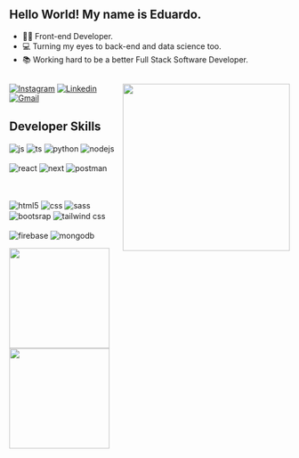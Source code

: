## Hello World! My name is Eduardo.

- 👨‍💻 Front-end Developer.
- 💻 Turning my eyes to back-end and data science too.
- 📚 Working hard to be a better Full Stack Software Developer. 
##

<img align="right" src="https://i.imgur.com/uRYfIQ9.png" width="300"/> 

[![Instagram](https://img.shields.io/badge/Instagram-E4405F?style=for-the-badge&logo=instagram&logoColor=white)](https://www.instagram.com/edmont1/)
[![Linkedin](https://img.shields.io/badge/LinkedIn-0077B5?style=for-the-badge&logo=linkedin&logoColor=white)](https://www.linkedin.com/in/edmont1/)
[![Gmail](https://img.shields.io/badge/Gmail-D14836?style=for-the-badge&logo=gmail&logoColor=white)](mailto://henridudu@gmail.com)


## Developer Skills

<div style="display: inline_block">
  <img align="center" alt="js" src="https://img.shields.io/badge/JavaScript-F7DF1E?style=for-the-badge&logo=javascript&logoColor=black" />
  <img align="center" alt="ts" src="https://img.shields.io/badge/TypeScript-007ACC?style=for-the-badge&logo=typescript&logoColor=white" />
  <img align="center" alt="python" src="https://img.shields.io/badge/Python-14354C?style=for-the-badge&logo=python&logoColor=white" />
  <img align="center" alt="nodejs" src="https://img.shields.io/badge/Node.js-43853D?style=for-the-badge&logo=node.js&logoColor=white" />
  <br/><br/>
  <img align="center" alt="react" src="https://img.shields.io/badge/React-20232A?style=for-the-badge&logo=react&logoColor=61DAFB" />
  <img align="center" alt="next" src="https://img.shields.io/badge/Next-black?style=for-the-badge&logo=next.js&logoColor=white" />
  <img align="center" alt="postman" src="https://img.shields.io/badge/Postman-FF6C37?style=for-the-badge&logo=postman&logoColor=white" />
  
  <br/><br/>
  <img align="center" alt="html5" src="https://img.shields.io/badge/HTML5-E34F26?style=for-the-badge&logo=html5&logoColor=white" />
  <img align="center" alt="css" src="https://img.shields.io/badge/CSS-239120?&style=for-the-badge&logo=css3&logoColor=white" />
  <img align="center" alt="sass" src="https://img.shields.io/badge/Sass-CC6699?style=for-the-badge&logo=sass&logoColor=white" />
  <img align="center" alt="bootsrap" src="https://img.shields.io/badge/Bootstrap-563D7C?style=for-the-badge&logo=bootstrap&logoColor=white" />
  <img align="center" alt="tailwind css" src="https://img.shields.io/badge/Tailwind_CSS-38B2AC?style=for-the-badge&logo=tailwind-css&logoColor=white" />
  <br/><br/>
  <img align="center" alt="firebase" src="https://img.shields.io/badge/firebase-%23039BE5.svg?style=for-the-badge&logo=firebase" />
  <img align="center" alt="mongodb" src="https://img.shields.io/badge/MongoDB-203759?style=for-the-badge&logo=mongodb&logoColor=green" />
</div>

<div>
  <a href="https://github.com/edmont1">
    <img height="180px" src="https://github-stats-instance.vercel.app/api?username=edmont1&show_icons=true&theme=github_dark&count_private=true"/>
    <img height="180px" src="https://github-stats-instance.vercel.app/api/top-langs/?username=edmont1&layout=compact&theme=github_dark"/>
  </a>
</div>
